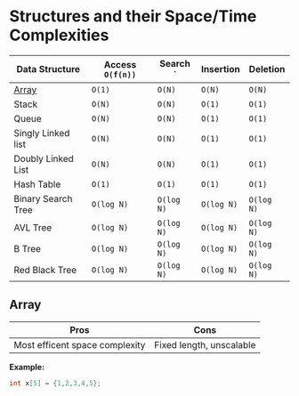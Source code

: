 # Structures and their Space/Time Complexities
| Data Structure | Access `O(f(n))` | Search ` | Insertion | Deletion |
| - | - | - | - | - |
| [Array](#array) | `O(1)` | `O(N)` | `O(N)` | `O(N)` |
| Stack | `O(N)` | `O(N)` | `O(1)` | `O(1)` |
| Queue | `O(N)` | `O(N)` | `O(1)` | `O(1)` |
| Singly Linked list | `O(N)` | `O(N)` | `O(1)` | `O(1)` |
| Doubly Linked List | `O(N)` | `O(N)` | `O(1)` | `O(1)` |
| Hash Table | `O(1)` | `O(1)` | `O(1)` | `O(1)` |
| Binary Search Tree | `O(log N)` | `O(log N)` | `O(log N)` | `O(log N)` |
| AVL Tree | `O(log N)` | `O(log N)` | `O(log N)` | `O(log N)` |
| B Tree | `O(log N)` | `O(log N)` | `O(log N)` | `O(log N)` |
| Red Black Tree | `O(log N)` | `O(log N)` | `O(log N)` | `O(log N)` |

## Array
| Pros | Cons |
| - | - |
| Most efficent space complexity | Fixed length, unscalable |

**Example:**
```c
int x[5] = {1,2,3,4,5};
```